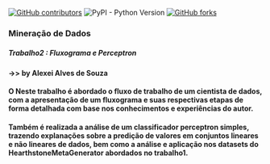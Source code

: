 [![GitHub contributors](https://img.shields.io/github/contributors/AlexeiAS/AulasVC?color=green)](https://github.com/AlexeiAS/AulasVC/graphs/contributors)
![PyPI - Python Version](https://img.shields.io/pypi/pyversions/Django?color=green)
[![GitHub forks](https://img.shields.io/github/forks/AlexeiAS/AulasVC?logoColor=green&style=social)](https://github.com/AlexeiAS/AulasVC/network/members)


### Mineração de Dados 
##### Trabalho2 : Fluxograma e Perceptron
#### ->> by Alexei Alves de Souza

#### O Neste trabalho é abordado o fluxo de trabalho de um cientista de dados, com a apresentação de um fluxograma e suas respectivas etapas de forma detalhada com base nos conhecimentos e experiências do autor.
#### Também é realizada a análise de um classificador perceptron simples, trazendo explanações sobre a predição de valores em conjuntos lineares e não lineares de dados, bem como a análise e aplicação nos datasets do HearthstoneMetaGenerator abordados no trabalho1.


